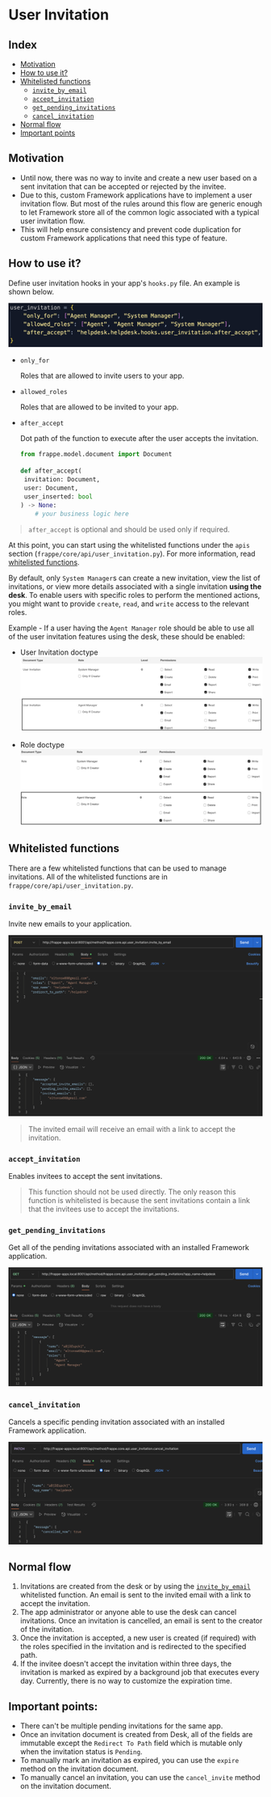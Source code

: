 # User Invitation

## Index

- [Motivation](#motivation)
- [How to use it?](#how-to-use-it)
- [Whitelisted functions](#whitelisted-functions)
  - [`invite_by_email`](#invite_by_email)
  - [`accept_invitation`](#accept_invitation)
  - [`get_pending_invitations`](#get_pending_invitations)
  - [`cancel_invitation`](#cancel_invitation)
- [Normal flow](#normal-flow)
- [Important points](#important-points)

## Motivation

- Until now, there was no way to invite and create a new user based on a sent invitation that can be accepted or rejected by the invitee.
- Due to this, custom Framework applications have to implement a user invitation flow. But most of the rules around this flow are generic enough to let Framework store all of the common logic associated with a typical user invitation flow.
- This will help ensure consistency and prevent code duplication for custom Framework applications that need this type of feature.

## How to use it?

Define user invitation hooks in your app's `hooks.py` file. An example is shown below.

![user invitation hooks example](./user_invitation_hooks_example.png)

- `only_for`

  Roles that are allowed to invite users to your app.

- `allowed_roles`

  Roles that are allowed to be invited to your app.

- `after_accept`

  Dot path of the function to execute after the user accepts the invitation.

  ```python
  from frappe.model.document import Document

  def after_accept(
   invitation: Document,
   user: Document,
   user_inserted: bool
  ) -> None:
      # your business logic here
  ```

> `after_accept` is optional and should be used only if required.

At this point, you can start using the whitelisted functions under the `apis` section (`frappe/core/api/user_invitation.py`). For more information, read [whitelisted functions](#whitelisted-functions).

By default, only `System Manager`s can create a new invitation, view the list of invitations, or view more details associated with a single invitation **using the desk**. To enable users with specific roles to perform the mentioned actions, you might want to provide `create`, `read`, and `write` access to the relevant roles.

Example - If a user having the `Agent Manager` role should be able to use all of the user invitation features using the desk, these should be enabled:

- User Invitation doctype
  ![user invitation doctype's role permissions manager entry](./user_invitation_doc_role_permissions_manager.png)

- Role doctype
  ![role doctype's role permissions manager entry](./role_doc_role_permissions_manager.png)

## Whitelisted functions

There are a few whitelisted functions that can be used to manage invitations. All of the whitelisted functions are in `frappe/core/api/user_invitation.py`.

### `invite_by_email`

Invite new emails to your application.

![invite by email api example](./invite_by_email_api_example.png)

> The invited email will receive an email with a link to accept the invitation.

### `accept_invitation`

Enables invitees to accept the sent invitations.

> This function should not be used directly. The only reason this function is whitelisted is because the sent invitations contain a link that the invitees use to accept the invitations.

### `get_pending_invitations`

Get all of the pending invitations associated with an installed Framework application.

![get pending invitations api example](./get_pending_invitations_api_example.png)

### `cancel_invitation`

Cancels a specific pending invitation associated with an installed Framework application.

![cancel invitation api example](./cancel_invitation_api_example.png)

## Normal flow

1. Invitations are created from the desk or by using the [`invite_by_email`](#invite_by_email) whitelisted function. An email is sent to the invited email with a link to accept the invitation.
2. The app administrator or anyone able to use the desk can cancel invitations. Once an invitation is cancelled, an email is sent to the creator of the invitation.
3. Once the invitation is accepted, a new user is created (if required) with the roles specified in the invitation and is redirected to the specified path.
4. If the invitee doesn't accept the invitation within three days, the invitation is marked as expired by a background job that executes every day. Currently, there is no way to customize the expiration time.

## Important points:

- There can't be multiple pending invitations for the same app.
- Once an invitation document is created from Desk, all of the fields are immutable except the `Redirect To Path` field which is mutable only when the invitation status is `Pending`.
- To manually mark an invitation as expired, you can use the `expire` method on the invitation document.
- To manually cancel an invitation, you can use the `cancel_invite` method on the invitation document.
